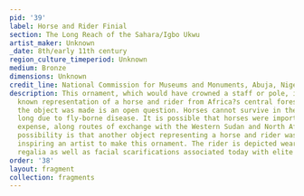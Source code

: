 ```yaml
---
pid: '39'
label: Horse and Rider Finial
section: The Long Reach of the Sahara/Igbo Ukwu
artist_maker: Unknown
_date: 8th/early 11th century
region_culture_timeperiod: Unknown
medium: Bronze
dimensions: Unknown
credit_line: National Commission for Museums and Monuments, Abuja, Nigeria, IR.350
description: This ornament, which would have crowned a staff or pole, is the earliest
  known representation of a horse and rider from Africa?s central forest region. How
  the object was made is an open question. Horses cannot survive in the forest for
  long due to fly-borne disease. It is possible that horses were imported, at great
  expense, along routes of exchange with the Western Sudan and North Africa. Another
  possibility is that another object representing a horse and rider was imported,
  inspiring an artist to make this ornament. The rider is depicted wearing beaded
  regalia as well as facial scarifications associated today with elite titleholders.
order: '38'
layout: fragment
collection: fragments
---
```

